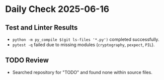 # Daily Check 2025-06-16

## Test and Linter Results
- `python -m py_compile $(git ls-files '*.py')` completed successfully.
- `pytest -q` failed due to missing modules (`cryptography`, `pexpect`, `PIL`).

## TODO Review
- Searched repository for "TODO" and found none within source files.
